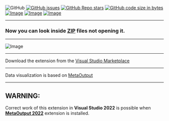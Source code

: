 ![GitHub](https://img.shields.io/github/license/viacheslav-lozinskyi/Preview-ZIP)
[![GitHub issues](https://img.shields.io/github/issues/viacheslav-lozinskyi/Preview-ZIP)](https://github.com/viacheslav-lozinskyi/Preview-ZIP/issues)
[![GitHub Repo stars](https://img.shields.io/github/stars/viacheslav-lozinskyi/Preview-ZIP)](https://github.com/viacheslav-lozinskyi/Preview-ZIP/stargazers)
[![GitHub code size in bytes](https://img.shields.io/github/languages/code-size/viacheslav-lozinskyi/Preview-ZIP)](https://github.com/viacheslav-lozinskyi/Preview-ZIP)
[![Image](https://img.shields.io/badge/VS-2022-blueviolet)](https://marketplace.visualstudio.com/items?itemName=ViacheslavLozinskyi.MetaOutput-2022)
[![Image](https://img.shields.io/badge/VS-2019-blueviolet)](https://marketplace.visualstudio.com/items?itemName=ViacheslavLozinskyi.MetaOutput-2019)
[![Image](https://img.shields.io/badge/VS-2017-blueviolet)](https://marketplace.visualstudio.com/items?itemName=ViacheslavLozinskyi.MetaOutput-2019)

---

### Now you can look inside [ZIP](https://en.wikipedia.org/wiki/Zip_(file_format)) files not opening it.

---

![Image](https://viacheslav-lozinskyi.github.io/Preview-ZIP/resource/video/Presentation1.gif)

---

Download the extension from the [Visual Studio Marketplace](https://marketplace.visualstudio.com/items?itemName=ViacheslavLozinskyi.Preview-ZIP)

---

Data visualization is based on [MetaOutput](https://www.metaoutput.net)

---

## WARNING:

Correct work of this extension in **Visual Studio 2022** is possible when **[MetaOutput 2022](https://marketplace.visualstudio.com/items?itemName=ViacheslavLozinskyi.MetaOutput-2022)** extension is installed.
